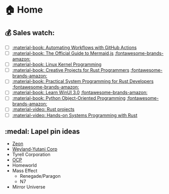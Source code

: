 # 🏠 Home

## 💰 Sales watch:

- [ ] [:material-book: Automating Workflows with GitHub Actions](https://www.packtpub.com/product/automating-workflows-with-github-actions/9781800560406)
- [ ] [:material-book: The Official Guide to Mermaid.js](https://www.packtpub.com/product/the-official-guide-to-mermaid-js/9781801078023) [:fontawesome-brands-amazon:](https://www.amazon.com/Official-Guide-Mermaid-js-beautiful-flowcharts/dp/1801078025/)
- [ ] [:material-book: Linux Kernel Programming](https://www.packtpub.com/product/linux-kernel-programming/9781789953435)
- [ ] [:material-book: Creative Projects for Rust Programmers](https://www.packtpub.com/product/creative-projects-for-rust-programmers/9781789346220) [:fontawesome-brands-amazon:](https://www.amazon.com/Creative-Projects-Rust-Programmers-WebAssembly-ebook/dp/B085P1MCXJ/)
- [ ] [:material-book: Practical System Programming for Rust Developers](https://www.packtpub.com/product/practical-system-programming-for-rust-developers/9781800560963) [:fontawesome-brands-amazon:](https://www.amazon.com/Practical-System-Programming-Rust-Developers/dp/1800560966/)
- [ ] [:material-book: Learn WinUI 3.0](https://www.packtpub.com/product/learn-winui-3-0/9781800208667) [:fontawesome-brands-amazon:](https://www.amazon.com/Learn-WinUI-3-0-application-development/dp/1800208669/)
- [ ] [:material-book: Python Object-Oriented Programming](https://www.packtpub.com/product/python-object-oriented-programming-fourth-edition/9781801077262) [:fontawesome-brands-amazon:](https://www.amazon.com/Python-Object-Oriented-Programming-maintainable-object-oriented/dp/1801077266/)
- [ ] [:material-video: Rust projects](https://www.packtpub.com/product/rust-projects-video/9781788628549)
- [ ] [:material-video: Hands-on Systems Programming with Rust](https://www.packtpub.com/product/hands-on-systems-programming-with-rust-video/9781838822132)

## :medal: Lapel pin ideas

- [Zeon](https://static.wikia.nocookie.net/gundam/images/a/ae/Zeon_alt.png) 
- [Weyland-Yutani Corp](https://static.wikia.nocookie.net/avp/images/3/36/Weyland-Yutani_Coporation_Logo.jpg)
- Tyrell Corporation
- [OCP](https://seeklogo.com/images/O/ocp-logo-6C5544B0D6-seeklogo.com.png)
- Homeworld
- Mass Effect
  - Renegade/Paragon
  - N7
- Mirror Universe